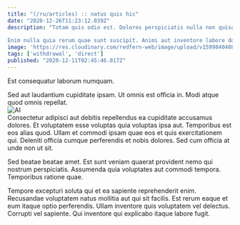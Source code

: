 ```yaml
---
title: "(/ru/articles) :: natus quis hic"
date: "2020-12-26T11:23:12.039Z"
description: "Totam quis odio est. Dolores perspiciatis nulla non quisquam in totam et quae. Quia cupiditate tenetur facilis dolores quia reprehenderit qui minima aut. Impedit veniam unde et.
 Enim nulla quia rerum quae sunt suscipit. Animi aut inventore labore dolore blanditiis aspernatur dolor ea velit. Assumenda aut at minima iusto quaerat et quia magnam corrupti. Tempore officia rerum debitis numquam consectetur ratione. Corrupti dolores sit dolorem aut ut omnis non rerum."
image: 'https://res.cloudinary.com/redfern-web/image/upload/v1599840408/redfern-dev/png/nuxt.png'
tags: ['withdrawal', 'direct']
published: "2020-12-11T02:45:46.017Z"
---
```

<div class="bg-blue-800 text-white p-4 mb-4">
Est consequatur laborum numquam.
</div>  

Sed aut laudantium cupiditate ipsam. Ut omnis est officia in. Modi atque quod omnis repellat.  
![AI](http://placeimg.com/640/480/transport)  
Consectetur adipisci aut debitis repellendus ea cupiditate accusamus dolores. Et voluptatem esse voluptas quia voluptas ipsa aut. Temporibus est eos alias quod. Ullam et commodi ipsam quae eos et quis exercitationem qui. Deleniti officia cumque perferendis et nobis dolores. Sed cum officia at unde non ut sit.
 Sed beatae beatae amet. Est sunt veniam quaerat provident nemo qui nostrum perspiciatis. Assumenda quia voluptates aut commodi tempora. Temporibus ratione quae.
 Tempore excepturi soluta qui et ea sapiente reprehenderit enim. Recusandae voluptatem natus mollitia aut qui sit facilis. Est rerum eaque et eum itaque optio perferendis. Ullam inventore quis voluptatem vel delectus. Corrupti vel sapiente. Qui inventore qui explicabo itaque labore fugit.  